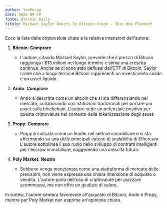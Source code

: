 ```yaml
---
author: YouRecap
date: 2024-09-10
fonte: Altcoin Daily
titolo: Michael Saylor Reacts To Bitcoin Crash - This Was Planned!
---
```


Ecco la lista delle criptovalute citate e le relative intenzioni dell'autore:

1. **Bitcoin**: **Comprare**
   - L'autore, citando Michael Saylor, prevede che il prezzo di Bitcoin raggiunga i $13 milioni nel lungo termine e stima una crescita continua. Anche se ci sono stati deflussi dall'ETF di Bitcoin, Saylor crede che a lungo termine Bitcoin rappresenti un investimento solido e un asset liquido.

2. **Ando**: **Comprare**
   - Ando è descritta come un altcoin che si sta differenziando nel mercato, collaborando con istituzioni tradizionali per portare più asset sulla blockchain. L'autore vede un potenziale positivo per questa criptovaluta nel contesto della tokenizzazione degli asset.

3. **Propy**: **Comprare**
   - Propy è indicata come un leader nel settore immobiliare e si sta affermando su una delle principali catene di scalabilità di Ethereum. L'autore sottolinea il suo ruolo nello sviluppo di contratti intelligenti per l'escrow immobiliare, suggerendo una crescita futura.

4. **Poly Market**: **Neutro**
   - Sebbene venga menzionata come una piattaforma di mercato delle previsioni, non viene espressa una chiara intenzione di acquisto o vendita. L'autore parla dell'uso di criptovalute per piazzare scommesse, ma non offre un giudizio di valore.

In sintesi, l'autore sembra favorevole all'acquisto di Bitcoin, Ando e Propy, mentre per Poly Market non esprime un'opinione chiara.
